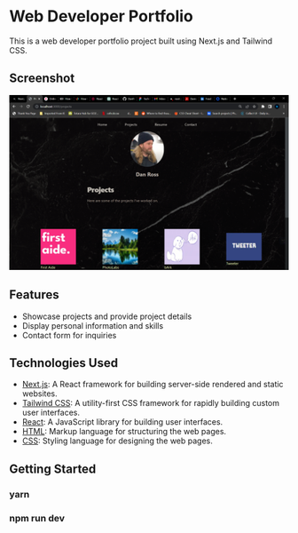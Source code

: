 # Web Developer Portfolio

This is a web developer portfolio project built using Next.js and Tailwind CSS.



## Screenshot

![/screenshots/projects.png](https://github.com/DanRoss88/NextJs-portfolio/blob/main/docs/Screenshot%20(39).png?raw=true)


## Features

- Showcase projects and provide project details
- Display personal information and skills
- Contact form for inquiries

## Technologies Used

- [Next.js](https://nextjs.org/): A React framework for building server-side rendered and static websites.
- [Tailwind CSS](https://tailwindcss.com/): A utility-first CSS framework for rapidly building custom user interfaces.
- [React](https://reactjs.org/): A JavaScript library for building user interfaces.
- [HTML](https://developer.mozilla.org/en-US/docs/Web/HTML): Markup language for structuring the web pages.
- [CSS](https://developer.mozilla.org/en-US/docs/Web/CSS): Styling language for designing the web pages.

## Getting Started

### yarn
### npm run dev
